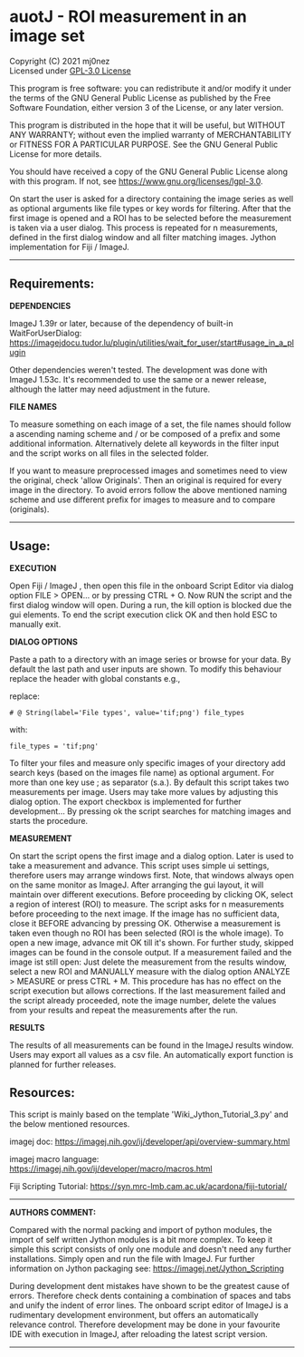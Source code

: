 # auotJ - ROI measurement in an image set
Copyright (C) 2021  mj0nez<br>Licensed under [GPL-3.0 License](LICENSE.md) 

This program is free software: you can redistribute it and/or modify
it under the terms of the GNU General Public License as published by
the Free Software Foundation, either version 3 of the License, or
any later version.

This program is distributed in the hope that it will be useful,
but WITHOUT ANY WARRANTY; without even the implied warranty of
MERCHANTABILITY or FITNESS FOR A PARTICULAR PURPOSE.  See the
GNU General Public License for more details.

You should have received a copy of the GNU General Public License
along with this program.  If not, see https://www.gnu.org/licenses/lgpl-3.0.

On start the user is asked for a directory containing the image series as well
as optional arguments like file types or key words for filtering. After that
the first image is opened and a ROI has to be selected before the measurement
is taken via a user dialog. This process is repeated for n measurements,
defined in the first dialog window and all filter matching images.
Jython implementation for Fiji / ImageJ.

----------

## Requirements:

**DEPENDENCIES**

ImageJ 1.39r or later, because of the dependency of built-in WaitForUserDialog:
https://imagejdocu.tudor.lu/plugin/utilities/wait_for_user/start#usage_in_a_plugin

Other dependencies weren't tested. The development was done with ImageJ
1.53c. It's recommended to use the same or a newer release, although the
latter may need adjustment in the future.

**FILE NAMES**

To measure something on each image of a set, the file names should follow a
ascending naming scheme and / or be composed of a prefix and some additional
information. Alternatively delete all keywords in the filter input and the
script works on all files in the selected folder.

If you want to measure preprocessed images and sometimes need to view the
original, check 'allow Originals'. Then an original is required for every
image in the directory. To avoid errors follow the above mentioned naming
scheme and use different prefix for images to measure and to compare
(originals).

----------
## Usage:

**EXECUTION**

Open Fiji / ImageJ , then open this file in the onboard Script Editor via
dialog option FILE > OPEN... or by pressing CTRL + O.
Now RUN the script and the first dialog window will open.
During a run, the kill option is blocked due the gui elements.
    To end the script execution click OK and then hold ESC to manually exit.

**DIALOG OPTIONS**

Paste a path to a directory with an image series or browse for your data.
By default the last path and user inputs are shown. To modify this
behaviour replace the header with global constants e.g., 

replace:    
```
# @ String(label='File types', value='tif;png') file_types
```
with:
```
file_types = 'tif;png'
```
To filter your files and measure only specific images of your directory add
search keys (based on the images file name) as optional argument. For more
than one key use ; as separator (s.a.).
By default this script takes two measurements per image. Users may take more
values by adjusting this dialog option.
The export checkbox is implemented for further development...
By pressing ok the script searches for matching images and starts the
procedure.

**MEASUREMENT**

On start the script opens the first image and a dialog option. Later is
used to take a measurement and advance. This script uses simple ui
settings, therefore users may arrange windows first.
    Note, that windows always open on the same monitor as ImageJ. After
    arranging the gui layout, it will maintain over different executions.
Before proceeding by clicking OK, select a region of interest (ROI) to
measure. The script asks for n measurements before proceeding to the next
image.
    If the image has no sufficient data, close it BEFORE advancing by
    pressing OK. Otherwise a measurement is taken even though no ROI has
    been selected (ROI is the whole image).
    To open a new image, advance mit OK till it's shown.
    For further study, skipped images can be found in the console output.
If a measurement failed and the image ist still open:
    Just delete the measurement from the results window, select a new ROI and
    MANUALLY measure with the dialog option ANALYZE > MEASURE or press CTRL + M.
    This procedure has has no effect on the script execution but allows
    corrections.
    If the last measurement failed and the script already proceeded, note the
    image number, delete the values from your results and repeat the
    measurements after the run.

**RESULTS**

The results of all measurements can be found in the ImageJ results
window. Users may export all values as a csv file.
An automatically export function is planned for further releases.



## Resources:

This script is mainly based on the template 'Wiki_Jython_Tutorial_3.py'
and the below mentioned resources.

imagej doc:
https://imagej.nih.gov/ij/developer/api/overview-summary.html

imagej macro language:
https://imagej.nih.gov/ij/developer/macro/macros.html

Fiji Scripting Tutorial:
https://syn.mrc-lmb.cam.ac.uk/acardona/fiji-tutorial/

----------

**AUTHORS COMMENT:**

Compared with the normal packing and import of python modules, the import of
self written Jython modules is a bit more complex. To keep it simple this
script consists of only one module and doesn't need any further
installations. Simply open and run the file with ImageJ.
Fur further information on Jython packaging see:
https://imagej.net/Jython_Scripting

During development dent mistakes have shown to be the greatest cause of
errors. Therefore check dents containing a combination of spaces and tabs and
unify the indent of error lines.
The onboard script editor of ImageJ is a rudimentary development environment,
but offers an automatically relevance control. Therefore development may be
done in your favourite IDE with execution in ImageJ, after reloading the latest
script version.

----------